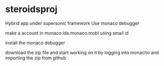 # steroidsproj
Hybrid app under supersonic framework
Use monaco debugger 

make a account in monaco ide.monaco.mobi using smail id

install the monaco debugger

download the zip file and start working on it by logging into monacho and importing the zip from github